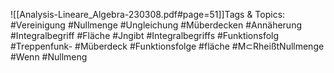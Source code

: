 
![[Analysis-Lineare_Algebra-230308.pdf#page=51]]Tags & Topics:
   #Vereinigung
   #Nullmenge
   #Ungleichung
   #Müberdecken
   #Annäherung
   #Integralbegriff
   #Fläche
   #Jngibt
   #Integralbegriffs
   #Funktionsfolg
   #Treppenfunk-
   #Müberdeck
   #Funktionsfolge
   #fläche
   #M⊂RheißtNullmenge
   #Wenn
   #Nullmeng